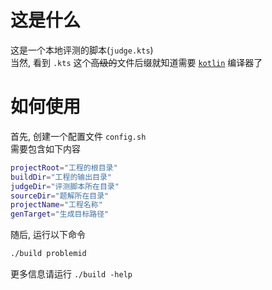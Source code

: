 # 这是什么
这是一个本地评测的脚本(`judge.kts`)  
当然, 看到 `.kts` 这个~~高级的~~文件后缀就知道需要 [`kotlin`](https://kotlinlang.org) 编译器了

# 如何使用
首先, 创建一个配置文件 `config.sh`  
需要包含如下内容  
```bash
projectRoot="工程的根目录"
buildDir="工程的输出目录"
judgeDir="评测脚本所在目录"
sourceDir="题解所在目录"
projectName="工程名称"
genTarget="生成目标路径"
```  
随后, 运行以下命令  
```bash
./build problemid
```
更多信息请运行 `./build -help`  